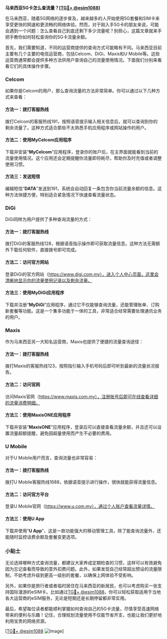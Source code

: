 **马来西亚5G卡怎么查流量？[[TG💪+ @esim1088](https://t.me/s/esim1088)]**

在马来西亚，随着5G网络的逐步普及，越来越多的人开始使用5G套餐和SIM卡来享受更快的网速和更流畅的网络体验。然而，对于刚入手5G卡的朋友来说，可能会遇到一个问题：怎么查看自己到底还剩下多少流量呢？别担心，这篇文章就来手把手教你如何轻松查询你的5G卡流量余额。

首先，我们需要知道，不同的运营商提供的查询方式可能略有不同。马来西亚目前主要有几个主要的电信运营商，包括Celcom、DiGi、Maxis和U Mobile等。这些运营商通常都会提供多种方法供用户查询自己的流量使用情况。下面我们分别来看看它们的具体操作步骤。

### Celcom

如果你是Celcom的用户，那么查询流量的方法非常简单。你可以通过以下几种方式来查看：

#### 方法一：拨打客服热线
拨打Celcom的客服热线191，按照语音提示输入相关信息后，就可以查询到你的剩余流量了。这种方式适合那些不太熟悉手机应用程序或网站操作的用户。

#### 方法二：使用MyCelcom应用程序
下载并安装“**MyCelcom**”应用程序，登录你的账户后，在主界面就能看到当前的流量使用情况。这个应用还会定期提醒你流量即将耗尽，帮助你及时充值或者调整使用习惯。

#### 方法三：发送短信
编辑短信“**DATA**”发送到191，系统会自动回复一条包含你当前流量余额的信息。这种方法快捷方便，特别适合紧急情况下快速查看流量状态。

### DiGi

DiGi同样为用户提供了多种查询流量的方式：

#### 方法一：拨打客服热线
拨打DiGi的客服热线128，根据语音指示操作即可获取流量信息。这种方法无需额外下载任何软件，直接拨号即可完成。

#### 方法二：访问官方网站
登录DiGi的官方网站（https://www.digi.com.my），进入个人中心页面，这里会清晰地显示你的流量使用记录以及剩余流量。

#### 方法三：使用MyDiGi应用程序
下载并注册“**MyDiGi**”应用程序，通过它不仅能够查询流量，还能管理账单、订购新套餐等功能。这是一个集多功能于一体的工具，非常适合经常需要处理通讯业务的用户。

### Maxis

作为马来西亚另一大知名运营商，Maxis也提供了便捷的流量查询途径：

#### 方法一：拨打客服热线
拨打Maxis的客服热线123，按照指引输入手机号码后即可听到最新的流量状况报告。

#### 方法二：访问官网
访问Maxis官网（https://www.maxis.com.my），注册账号后即可在线查看详细的流量消费明细。

#### 方法三：使用MaxisONE应用程序
下载并安装“**MaxisONE**”应用程序，登录后可以直接查看流量余额，并且还可以设置流量超额提醒，避免因超量使用而产生不必要的费用。

### U Mobile

对于U Mobile用户而言，查询流量也非常容易：

#### 方法一：拨打客服热线
拨打U Mobile客服热线1688，依据语音提示进行操作，很快就能获得流量信息。

#### 方法二：访问官方平台
登录U Mobile官网（https://www.u.com.my），通过个人账户查看流量详情。

#### 方法三：使用U App
下载并使用“**U App**”，这是一款功能强大的移动管理工具，除了能查询流量外，还能随时监控话费余额及套餐变更选项。

### 小贴士

无论选择哪种方式查询流量，都建议大家养成定期检查的习惯，这样可以有效避免因为忘记查看而导致的意外扣费问题。此外，如果发现自己经常超出预设的流量限制，不妨考虑升级到更高一级别的套餐，以确保上网体验不受影响。

另外，如果你是旅行者或者临时居住在马来西亚的新居民，也可以考虑购买一张支持国际漫游的eSIM卡。比如通过[TG💪+ @esim1088](https://t.me/s/esim1088)，你可以轻松获取适用于当地各大运营商的eSIM服务，无论是短期还是长期停留都非常实用。

最后，希望每位读者都能顺利掌握如何查询自己的5G卡流量，尽情享受高速网络带来的便利与乐趣！记住，合理规划流量使用不仅能节省开支，也能让我们更好地利用宝贵的网络资源。

[[TG💪+ @esim1088](https://t.me/s/esim1088) ![Image](https://i.postimg.cc/4NQfJmqS/Snipaste-2025-05-13-00-14-12.png)]